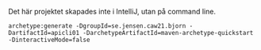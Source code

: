 Det här projektet skapades inte i IntelliJ, utan på command line.

```
archetype:generate -DgroupId=se.jensen.caw21.bjorn -DartifactId=apicli01 -DarchetypeArtifactId=maven-archetype-quickstart -DinteractiveMode=false
```
